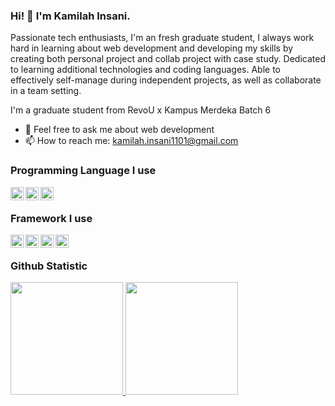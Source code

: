 ### Hi! 👋 I'm Kamilah Insani.

Passionate tech enthusiasts, I'm an fresh graduate student, I always work hard in learning about web development and developing my skills by creating both personal project and collab project with case study. Dedicated to learning additional technologies and coding languages. Able to effectively self-manage during independent projects, as well as collaborate in a team setting.

I'm a graduate student from RevoU x Kampus Merdeka Batch 6

- 💬 Feel free to ask me about web development
- 📫 How to reach me: kamilah.insani1101@gmail.com

### Programming Language I use
  <a href="https://www.python.org/"><img align="left" alt="Python" title="Python" width="21px" src="https://upload.wikimedia.org/wikipedia/commons/thumb/c/c3/Python-logo-notext.svg/115px-Python-logo-notext.svg.png?20220821155029" /></a>
  <a href="https://www.php.net/"><img align="left" alt="PHP" title="PHP" width="21px" src="https://www.php.net/images/logos/new-php-logo.svg" /></a>
  <a href="https://www.javascript.com/"><img align="left" alt="JavaScript" title="JavaScript" width="21px" src="https://upload.wikimedia.org/wikipedia/commons/thumb/9/99/Unofficial_JavaScript_logo_2.svg/512px-Unofficial_JavaScript_logo_2.svg.png?20141107110902" /></a>
  <br>
### Framework I use
  <a href="https://expressjs.com//"><img align="left" alt="Express" title="Express" width="21px" src="https://www.vectorlogo.zone/logos/expressjs/expressjs-icon.svg" /></a>
  <a href="https://reactjs.org/"><img align="left" alt="ReactJS" title="ReactJS" width="21px" src="https://cdn.worldvectorlogo.com/logos/react-2.svg" /></a>
  <a href="https://getbootstrap.com/"><img align="left" alt="Bootstrap" title="Bootstrap" width="21px" src="https://upload.wikimedia.org/wikipedia/commons/thumb/b/b2/Bootstrap_logo.svg/512px-Bootstrap_logo.svg.png?20210507000024" /></a>
  <a href="https://tailwindcss.com/"><img align="left" alt="Tailwind" title="Tailwind" width="21px" src="https://upload.wikimedia.org/wikipedia/commons/thumb/d/d5/Tailwind_CSS_Logo.svg/512px-Tailwind_CSS_Logo.svg.png?20230715030042" /></a>
  <br>
  
### Github Statistic
<p align="left">
<a href="https://github.com/Lost1101">
  <img height="180em" src="https://github-readme-stats-eight-theta.vercel.app/api?username=Lost1101&show_icons=true&theme=algolia&include_all_commits=true&count_private=true"/>
  <img height="180em" src="https://github-readme-stats-eight-theta.vercel.app/api/top-langs/?username=Lost1101&layout=compact&langs_count=8&theme=algolia"/>
</a>
</p>
